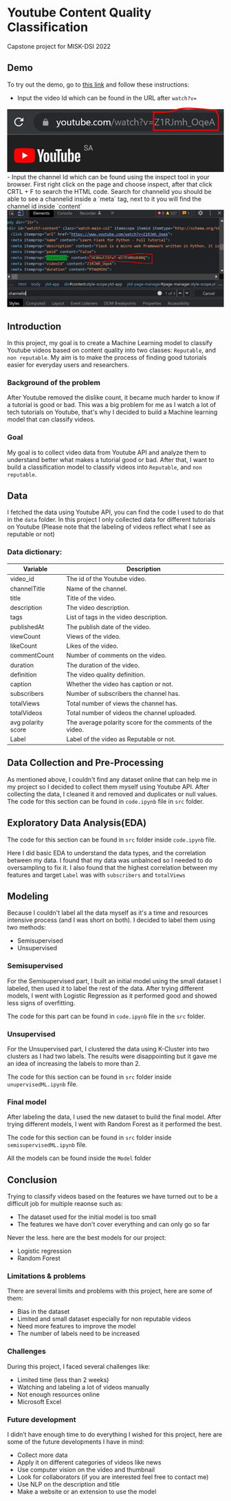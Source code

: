 # Youtube Content Quality Classification
Capstone project for MISK-DSI 2022

## Demo
To try out the demo, go to [this link](https://yt-content-quality.herokuapp.com/) and follow these instructions:

- Input the video Id which can be found in the URL after `watch?v=`
<img src='imgs/urlid.JPG'>
<br/>
- Input the channel Id which can be found using the inspect tool in your browser. First right click on the page and choose inspect, after that click CRTL + F to search the HTML code. Search for channelid you should be able to see a channelid inside a `meta` tag, next to it you will find the channel id inside `content`
<br/>
<img src='imgs/chid.JPG' style="padding-top=2rem">
<br/>

## Introduction
In this project, my goal is to create a Machine Learning model to classify Youtube videos based on content quality into two classes: `Reputable`, and `non reputable`. My aim is to make the process of finding good tutorials easier for everyday users and researchers.

### Background of the problem
After Youtube removed the dislike count, it became much harder to know if a tutorial is good or bad. This was a big problem for me as I watch a lot of tech tutorials on Youtube, that's why I decided to build a Machine learning model that can classify videos. 

### Goal
My goal is to collect video data from Youtube API and analyze them to understand better what makes a tutorial good or bad. After that, I want to build a classification model to classify videos into `Reputable`, and `non reputable`.

## Data
I fetched the data using Youtube API, you can find the code I used to do that in the ```data``` folder. In this project I only collected data for different tutorials on Youtube (Please note that the labeling of videos reflect what I see as reputable or not)

### Data dictionary:

| Variable      | Description |
| ----------- | ----------- |
| video_id    | The id of the Youtube video.       |
| channelTitle   | Name of the channel.       |
| title  | Title of the video.        |
| description   | The video description.        |
| tags   | List of tags in the video description.        |
| publishedAt   | The publish date of the video.         |
| viewCount   | Views of the video.       |
| likeCount   | Likes of the video.        |
| commentCount   | Number of comments on the video.      |
| duration   | The duration of the video.        |
| definition   | The video quality definition.       |
| caption   | Whether the video has caption or not.       |
| subscribers   | Number of subscribers the channel has.      |
| totalViews   | Total number of views the channel has.      |
| totalVideos   | Total number of videos the channel uploaded.      |
| avg polarity score   | The average polarity score for the comments of the video.      |
| Label   | Label of the video as Reputable or not.      |


## Data Collection and Pre-Processing
As mentioned above, I couldn't find any dataset online that can help me in my project so I decided to collect them myself using Youtube API. After collecting the data, I cleaned it and removed and duplicates or null values. The code for this section can be found in `code.ipynb` file in `src` folder.

## Exploratory Data Analysis(EDA)
The code for this section can be found in `src` folder inside `code.ipynb` file. 

Here I did basic EDA to understand the data types, and the correlation between my data. I found that my data was unbalnced so I needed to do oversampling to fix it. I also found that the highest correlation between my features and target `Label` was with `subscribers` and `totalViews`

## Modeling
Because I couldn't label all the data myself as it's a time and resources intensive process (and I was short on both). I decided to label them using two methods:

- Semisupervised
- Unsupervised

### Semisupervised
For the Semisupervised part, I built an initial model using the small dataset I labeled, then used it to label the rest of the data. After trying different models, I went with Logistic Regression as it performed good and showed less signs of overfitting.

The code for this part can be found in `code.ipynb` file in the `src` folder. 

### Unsupervised
For the Unsupervised part, I clustered the data using K-Cluster into two clusters as I had two labels. The results were disappointing but it gave me an idea of increasing the labels to more than 2.

The code for this section can be found in `src` folder inside `unupervisedML.ipynb` file.

### Final model
After labeling the data, I used the new dataset to build the final model. After trying different models, I went with Random Forest as it performed the best.

The code for this section can be found in `src` folder inside `semisupervisedML.ipynb` file.

All the models can be found inside the `Model` folder

## Conclusion
Trying to classify videos based on the features we have turned out to be a difficult job for multiple reaonse such as:

- The dataset used for the initial model is too small 
- The features we have don't cover everything and can only go so far

Never the less. here are the best models for our project:

- Logistic regression 
- Random Forest 

### Limitations & problems
There are several limits and problems with this project, here are some of them:

- Bias in the dataset 
- Limited and small dataset especially for non reputable videos
- Need more features to improve the model
- The number of labels need to be increased

### Challenges
During this project, I faced several challenges like:

- Limited time (less than 2 weeks)
- Watching and labeling a lot of videos manually
- Not enough resources online
- Microsoft Excel 

### Future development
I didn’t have enough time to do everything I wished for this project, here are some of the future developments I have in mind:

- Collect more data
- Apply it on different categories of videos like news
- Use computer vision on the video and thumbnail 
- Look for collaborators (if you are interested feel free to contact me)
- Use NLP on the description and title
- Make a website or an extension to use the model




